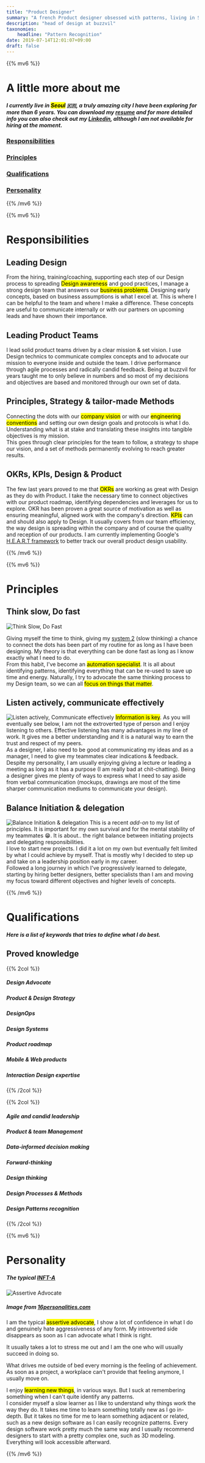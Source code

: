 ```yaml
---
title: "Product Designer"
summary: "A french Product designer obsessed with patterns, living in Seoul. "
description: "head of design at buzzvil"
taxonomies:
    headline: "Pattern Recognition"
date: 2019-07-14T12:01:07+09:00
draft: false
---
```


{{% mv6 %}}
# A little more about me
##### I currently live in <mark>Seoul</mark> 🇰🇷, a truly amazing city I have been exploring for more than 6 years. You can download my [resume](/images/MaxenceMauduit_CV.pdf) and for more detailed info you can also check out my [Linkedin](https://www.linkedin.com/in/mmaxence/), although I am not available for hiring at the moment.
### [Responsibilities](#responsibilities)
### [Principles](#principles)
### [Qualifications](#qualifications)
### [Personality](#personality)


{{% /mv6 %}}

{{% mv6 %}}

# Responsibilities

## Leading Design

From the hiring, training/coaching, supporting each step of our Design process to spreading <mark>Design awareness</mark> and good practices, I manage a strong design team that answers our <mark>business problems</mark>.
Designing early concepts, based on business assumptions is what I excel at. This is where I can be helpful to the team and where I make a difference. These concepts are useful to communicate internally or with our partners on upcoming leads and have shown their importance.

## Leading Product Teams
I lead solid product teams driven by a clear mission & set vision. I use Design technics to communicate complex concepts and to advocate our mission to everyone inside and outside the team. I drive performance through agile processes and radically candid feedback. Being at buzzvil for years taught me to only believe in numbers and so most of my decisions and objectives are based and monitored through our own set of data.

## Principles, Strategy & tailor-made Methods

Connecting the dots with our <mark>company vision</mark> or with our <mark>engineering conventions</mark> and setting our own design goals and protocols is what I do.   
Understanding what is at stake and translating these insights into tangible objectives is my mission.   
This goes through clear principles for the team to follow, a strategy to shape our vision, and a set of methods permanently evolving to reach greater results.

## OKRs, KPIs, Design & Product

The few last years proved to me that <mark>OKRs</mark> are working as great with Design as they do with Product. I take the necessary time to connect objectives with our product roadmap, identifying dependencies and leverages for us to explore. OKR has been proven a great source of motivation as well as ensuring meaningful, aligned work with the company's direction. <mark>KPIs</mark> can and should also apply to Design. It usually covers from our team efficiency, the way design is spreading within the company and of course the quality and reception of our products. I am currently implementing Google's [H.E.A.R.T framework](https://www.interaction-design.org/literature/article/google-s-heart-framework-for-measuring-ux) to better track our overall product design usability.

{{% /mv6 %}}

{{% mv6 %}}
# Principles
## Think slow, Do fast
![Think Slow, Do Fast](images/think_slow_do_fast.svg "Think Slow, Do Fast") 

Giving myself the time to think, giving my [system 2](https://en.wikipedia.org/wiki/Thinking,_Fast_and_Slow#Two_systems) (slow thinking) a chance to connect the dots has been part of my routine for as long as I have been designing. My theory is that everything can be done fast as long as I know exactly what I need to do.    
From this habit, I've become an <mark>automation specialist</mark>. It is all about identifying patterns, identifying everything that can be re-used to save up time and energy. Naturally, I try to advocate the same thinking process to my Design team, so we can all <mark>focus on things that matter</mark>.

## Listen actively, communicate effectively
![Listen actively, Communicate effectively](images/listen_actively_communicate_effectively.svg "Listen actively, Communicate effectively") 
<mark>Information is key</mark>. As you will eventually see below, I am not the extroverted type of person and I enjoy listening to others. Effective listening has many advantages in my line of work. It gives me a better understanding and it is a natural way to earn the trust and respect of my peers.   
As a designer, I also need to be good at communicating my ideas and as a manager, I need to give my teammates clear indications & feedback. Despite my personality, I am usually enjoying giving a lecture or leading a meeting as long as it has a purpose (I am really bad at chit-chatting). Being a designer gives me plenty of ways to express what I need to say aside from verbal communication (mockups, drawings are most of the time sharper communication mediums to communicate your design).

## Balance Initiation & delegation
![Balance Initiation & delegation](images/balance_initiation_delegation.svg "Balance Initiation & delegation") 
This is a recent <i>add-on</i> to my list of principles. It is important for my own survival and for the mental stability of my teammates 😁. It is about.. the right balance between initiating projects and delegating responsibilities.   
I love to start new projects. I did it a lot on my own but eventually felt limited by what I could achieve by myself. That is mostly why I decided to step up and take on a leadership position early in my career.   
Followed a long journey in which I've progressively learned to delegate, starting by hiring better designers, better specialists than I am and moving my focus toward different objectives and higher levels of concepts.

{{% /mv6 %}}


# Qualifications
##### Here is a list of keywords that tries to define what I do best.

## Proved knowledge

{{% 2col %}}

##### Design Advocate

##### Product & Design Strategy

##### DesignOps

##### Design Systems

##### Product roadmap

##### Mobile & Web products

##### Interaction Design expertise

{{% /2col %}}

{{% 2col %}}

##### Agile and candid leadership

##### Product & team Management 

##### Data-informed decision making

##### Forward-thinking

##### Design thinking

##### Design Processes & Methods

##### Design Patterns recognition

{{% /2col %}}


{{% mv6 %}}

# Personality
##### The typical [INFT-A](https://www.16personalities.com/profiles/77880b0fb07b9)
![Assertive Advocate](https://static.neris-assets.com/images/types/avatars/infj-advocate-male.svg?v=1 "Assertive Advocate") 
##### <i>Image from [16personalities.com](https://www.16personalities.com)</i>

I am the typical <mark>assertive advocate</mark>, I show a lot of confidence in what I do and genuinely hate aggressiveness of any form. My introverted side disappears as soon as I can advocate what I think is right.   
   
It usually takes a lot to stress me out and I am the one who will usually succeed in doing so.   
      
What drives me outside of bed every morning is the feeling of achievement. As soon as a project, a workplace can't provide that feeling anymore, I usually move on.   
   
I enjoy <mark>learning new things</mark>, in various ways. But I suck at remembering something when I can't quite identify any patterns.   
I consider myself a slow learner as I like to understand why things work the way they do. It takes me time to learn something totally new as I go in-depth. But it takes no time for me to learn something adjacent or related, such as a new design software as I can easily recognize patterns. Every design software work pretty much the same way and I usually recommend designers to start with a pretty complex one, such as 3D modeling. Everything will look accessible afterward.

{{% /mv6 %}}